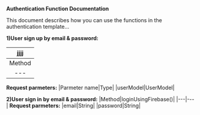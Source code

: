 **Authentication Function Documentation**  
 

This document describes how you can use the functions in the authentication template…  


**1)User sign up by email & password:**

|jjjj|
|:----:|
|Method|signUpUsingFirebase()|
|---|---|
**Request parmeters:**
|Parmeter name|Type|
|userModel|UserModel|

**2)User sign in by email & password:**
|Method|loginUsingFirebase()|
|---|---|
**Request parmeters:**
|email|String|
|password|String|
